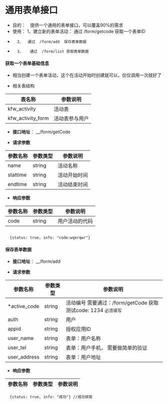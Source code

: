

# 通用表单接口

- 目的：　提供一个通用的表单接口，可以覆盖90%的需求
- 使用： 1、建立新的表单活动： 通过  /form/getcode 获取一个表单ID
-       2、  通过  /form/add  保存表单数据
-       3、   通过  /form/list 获取表单数据


#### 获取一个表单基础信息

- 相当创建一个表单活动，这个在活动开始时创建就可以，仅仅调用一次就好了

+ 相关表结构

|  表名称  | 参数说明 |
| --------- |  ------- |
| kfw_activity | 活动表  |
| kfw_activity_form | 活动表参与用户 |

+ __接口地址__： __/form/getCode

+ __请求参数__

|  参数名称  | 参数类型 | 参数说明 |
| --------- | -------- | ------- |
| name | string | 活动名称 |
| stattime | string | 活动开始时间 |
| endtime | string | 活动结束时间 |

+ __响应参数__

|  参数名称  | 参数类型 | 参数说明 |
| --------- | -------- | ------- |
| code | string | 用户活动的代码 |

```text

  {status: true, info: "code:wqerqwr"}

```

#### 保存表单数据

+ __接口地址__： __/form/add

+ __请求参数__

|  参数名称  | 参数类型 | 参数说明 |
| --------- | -------- | ------- |
| *active_code | string | 活动编号  需要通过：/form/getCode 获取  测试code: 1234  `必须填写`|
| auth | string | 用户 |
| appid | string | 授权应用ID |
| user_name | string | 表单：用户名称 |
| user_tel | string | 表单：用户手机， 需要做简单的验证 |
| user_address | string |  表单：用户地址 |


+ __响应参数__

|  参数名称  | 参数类型 | 参数说明 |
| --------- | -------- | ------- |
```text
  {status: true, info: "成功"} //成功获取

```
